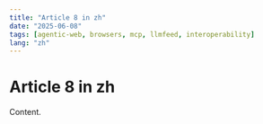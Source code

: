 ```yaml
---
title: "Article 8 in zh"
date: "2025-06-08"
tags: [agentic-web, browsers, mcp, llmfeed, interoperability]
lang: "zh"
---
```


# Article 8 in zh

Content.
